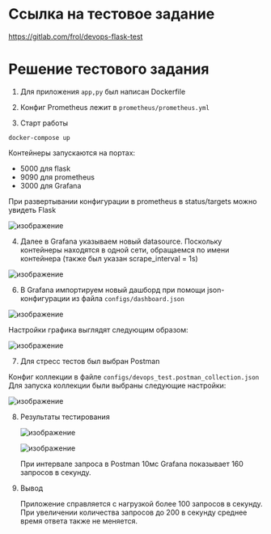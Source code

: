 # Ссылка на тестовое задание

https://gitlab.com/frol/devops-flask-test

# Решение тестового задания

1. Для приложения `app,py` был написан Dockerfile

2. Конфиг Prometheus лежит в `prometheus/prometheus.yml`

3. Старт работы
```
docker-compose up
```

Контейнеры запускаются на портах:
* 5000 для flask
* 9090 для prometheus
* 3000 для Grafana

При развертывании конфигурации в prometheus в status/targets можно увидеть Flask

 ![изображение](https://github.com/AsonovNikolay/devops-flask-test/assets/71010958/48c7a3dd-e3be-4cf2-a085-ea0fa4422edb)


4. Далее в Grafana указываем новый datasource. Поскольку контейнеры находятся в одной сети, обращаемся по имени контейнера
(также был указан scrape_interval = 1s)

  ![изображение](https://github.com/AsonovNikolay/devops-flask-test/assets/71010958/338dff4b-3ba6-43aa-a3cd-b0f2c210d34b)




6. В Grafana импортируем новый дашборд при помощи json-конфигурации из
файла `configs/dashboard.json`

  ![изображение](https://github.com/AsonovNikolay/devops-flask-test/assets/71010958/e3382ca9-4890-4f30-8f57-036d7dcd132e)

  Настройки графика выглядят следующим образом:

  ![изображение](https://github.com/AsonovNikolay/devops-flask-test/assets/71010958/1dcadb39-c5a4-40e5-b4d7-e042b335425b)


7. Для стресс тестов был выбран Postman

Конфиг коллекции в файле `configs/devops_test.postman_collection.json`
Для запуска коллекции были выбраны следующие настройки:

  ![изображение](https://github.com/AsonovNikolay/devops-flask-test/assets/71010958/a48b0314-0194-40ba-9de9-cb6f1937a4a0)

8. Результаты тестирования
   
   ![изображение](https://github.com/AsonovNikolay/devops-flask-test/assets/71010958/2e8509c4-05b6-4f1a-93e4-ddfbf7dbb3a6)

   ![изображение](https://github.com/AsonovNikolay/devops-flask-test/assets/71010958/df643c0c-1c77-4dcd-b609-62f7688cd04e)

   При интервале запроса в Postman 10мс Grafana показывает 160 запросов в секунду.

9. Вывод
    
   Приложение справляется с нагрузкой более 100 запросов в секунду.
   При увеличении количества запросов до 200 в секунду среднее время ответа также не меняется.





